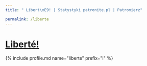 ```yaml
---
title: " Libert\xE9! | Statystyki patronite.pl | Patromierz"

permalink: /liberte
---
```


# [ Liberté!](https://patronite.pl/liberte)

{% include profile.md name="liberte" prefix="l" %}

